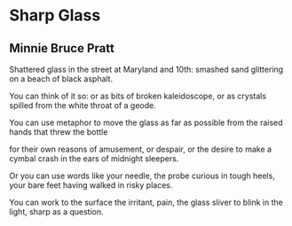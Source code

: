 # Sharp Glass
## Minnie Bruce Pratt
Shattered glass in the street at Maryland and 10th:
smashed sand glittering on a beach of black asphalt.

You can think of it so: or as bits of broken kaleidoscope,
or as crystals spilled from the white throat of a geode.

You can use metaphor to move the glass as far as possible
from the raised hands that threw the bottle

for their own reasons of amusement, or despair, or the desire
to make a cymbal crash in the ears of midnight sleepers.

Or you can use words like your needle, the probe curious
in tough heels, your bare feet having walked in risky places.

You can work to the surface the irritant, pain, the glass
sliver to blink in the light, sharp as a question.